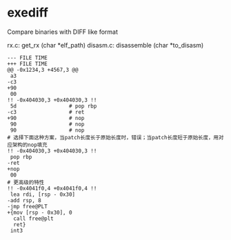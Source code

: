 # exediff
Compare binaries with DIFF like format

rx.c: get_rx (char *elf_path)
disasm.c: disassemble (char *to_disasm)

```
--- FILE TIME 
+++ FILE TIME
@@ -0x1234,3 +4567,3 @@
 a3
-c3
+90
 00
!! -0x404030,3 +0x404030,3 !!
 5d                 # pop rbp
-c3                 # ret
+90                 # nop
 90                 # nop
 90                 # nop
# 选择下面这种方案，当patch长度长于原始长度时，错误；当patch长度短于原始长度，用对应架构的nop填充
!! -0x404030,3 +0x404030,3 !!
 pop rbp
-ret
+nop
 00
# 更高级的特性
!! -0x4041f0,4 +0x4041f0,4 !!
 lea rdi, [rsp - 0x30]
-add rsp, 8
-jmp free@PLT
+{mov [rsp - 0x30], 0
  call free@plt
  ret}
 int3
```
